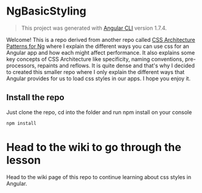 # NgBasicStyling

> This project was generated with [Angular CLI](https://github.com/angular/angular-cli) version 1.7.4.

Welcome!  This is a repo derived from another repo called [CSS Architecture Patterns for Ng](https://github.com/juanfevasquez/CssArchitecturePatternsForNg) where I explain the different ways you can use css for an Angular app and how each might affect performance.  It also explains some key concepts of CSS Architecture like specificity, naming conventions, pre-processors, repaints and reflows.  It is quite dense and that's why I decided to created this smaller repo where I only explain the different ways that Angular provides for us to load css styles in our apps.  I hope you enjoy it.

## Install the repo

Just clone the repo, cd into the folder and run npm install on your console
```
npm install
```

# Head to the wiki to go through the lesson

Head to the wiki page of this repo to continue learning about css styles in Angular.